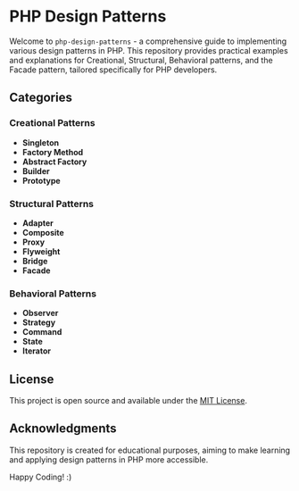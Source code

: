 # PHP Design Patterns

Welcome to `php-design-patterns` - a comprehensive guide to implementing various design patterns in PHP. This repository provides practical examples and explanations for Creational, Structural, Behavioral patterns, and the Facade pattern, tailored specifically for PHP developers.

## Categories

### Creational Patterns
- **Singleton**
- **Factory Method**
- **Abstract Factory**
- **Builder**
- **Prototype**

### Structural Patterns
- **Adapter**
- **Composite**
- **Proxy**
- **Flyweight**
- **Bridge**
- **Facade**

### Behavioral Patterns
- **Observer**
- **Strategy**
- **Command**
- **State**
- **Iterator**

## License

This project is open source and available under the [MIT License](LICENSE).

## Acknowledgments

This repository is created for educational purposes, aiming to make learning and applying design patterns in PHP more accessible.

Happy Coding! :)
